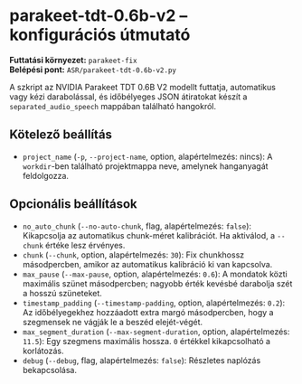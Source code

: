 # parakeet-tdt-0.6b-v2 – konfigurációs útmutató

**Futtatási környezet:** `parakeet-fix`  
**Belépési pont:** `ASR/parakeet-tdt-0.6b-v2.py`

A szkript az NVIDIA Parakeet TDT 0.6B V2 modellt futtatja, automatikus vagy kézi darabolással, és időbélyeges JSON átiratokat készít a `separated_audio_speech` mappában található hangokról.

## Kötelező beállítás
- `project_name` (`-p`, `--project-name`, option, alapértelmezés: nincs): A `workdir`-ben található projektmappa neve, amelynek hanganyagát feldolgozza.

## Opcionális beállítások
- `no_auto_chunk` (`--no-auto-chunk`, flag, alapértelmezés: `false`): Kikapcsolja az automatikus chunk-méret kalibrációt. Ha aktiválod, a `--chunk` értéke lesz érvényes.
- `chunk` (`--chunk`, option, alapértelmezés: `30`): Fix chunkhossz másodpercben, amikor az automatikus kalibráció ki van kapcsolva.
- `max_pause` (`--max-pause`, option, alapértelmezés: `0.6`): A mondatok közti maximális szünet másodpercben; nagyobb érték kevésbé darabolja szét a hosszú szüneteket.
- `timestamp_padding` (`--timestamp-padding`, option, alapértelmezés: `0.2`): Az időbélyegekhez hozzáadott extra margó másodpercben, hogy a szegmensek ne vágják le a beszéd elejét-végét.
- `max_segment_duration` (`--max-segment-duration`, option, alapértelmezés: `11.5`): Egy szegmens maximális hossza. `0` értékkel kikapcsolható a korlátozás.
- `debug` (`--debug`, flag, alapértelmezés: `false`): Részletes naplózás bekapcsolása.
